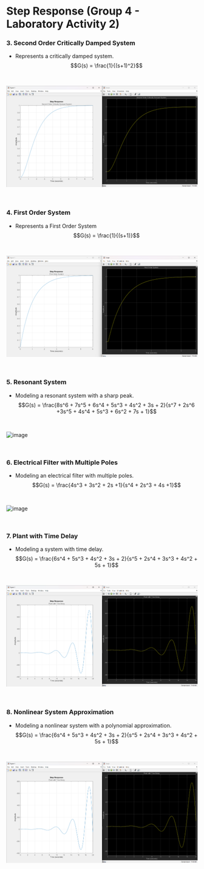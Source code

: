 # Step Response (Group 4 - Laboratory Activity 2)

### 3. Second Order Critically Damped System
  - Represents a critically damped system.
$$G(s) = \frac{1}{(s+1)^2}$$
<br>

![image](Screenshots/Second_Order_Critically_Damped_System_3.png)

<br>

### 4. First Order System
- Represents a First Order System
$$G(s) = \frac{1}{(s+1)}$$
<br>

![image](Screenshots/First_Order_System_4.png)

<br>

### 5. Resonant System 
- Modeling a resonant system with a sharp peak.
$$G(s) = \frac{8s^6 + 7s^5 + 6s^4 + 5s^3 + 4s^2 + 3s + 2}{s^7 + 2s^6 +3s^5 + 4s^4 + 5s^3 + 6s^2 + 7s + 1}$$
<br>

![image](https://github.com/t1pen/CSE_StepResponse_BSMEXE_3202_Group4_2024/assets/157614863/d61dde0b-0d1c-4b8a-ad7e-8c02b253c9ae)

<br>

### 6. Electrical Filter with Multiple Poles
- Modeling an electrical filter with multiple poles.
$$G(s) = \frac{4s^3 + 3s^2 + 2s +1}{s^4 + 2s^3 + 4s +1}$$
<br>

![image](https://github.com/t1pen/CSE_StepResponse_BSMEXE_3202_Group4_2024/assets/157614863/8870ef79-f156-4298-8fdc-b08cf7e940c5)

<br>

### 7. Plant with Time Delay
- Modeling a system with time delay.
$$G(s) = \frac{6s^4 + 5s^3 + 4s^2 + 3s + 2}{s^5 + 2s^4 + 3s^3 + 4s^2 + 5s + 1}$$
<br>

![image](https://github.com/t1pen/CSE_StepResponse_BSMEXE_3202_Group4_2024/blob/main/Screenshots/Plant_with_Time_Delay_7.png?raw=true)

<br>

### 8. Nonlinear System Approximation
- Modeling a nonlinear system with a polynomial approximation.
$$G(s) = \frac{6s^4 + 5s^3 + 4s^2 + 3s + 2}{s^5 + 2s^4 + 3s^3 + 4s^2 + 5s + 1}$$
<br>

![image](https://github.com/t1pen/CSE_StepResponse_BSMEXE_3202_Group4_2024/blob/main/Screenshots/Plant_with_Time_Delay_7.png?raw=true)
